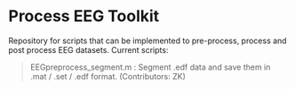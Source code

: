 # Process EEG Toolkit
Repository for scripts that can be implemented to pre-process, process and post process EEG datasets.
Current scripts:
> EEGpreprocess_segment.m : Segment .edf data and save them in .mat / .set / .edf format. (Contributors: ZK)
